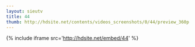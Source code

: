 ```yaml
---
layout: sieutv
title: 44
thumb: http://hdsite.net/contents/videos_screenshots/0/44/preview_360p.mp4.jpg
---
```

{% include iframe src='http://hdsite.net/embed/44' %}
 
